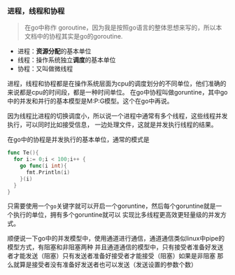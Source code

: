 ### 进程，线程和协程
> 在go中称作 goroutine，因为我是按照go语言的整体思想来写的，所以本文档中的协程其实是go的goroutine.

- 进程：**资源分配**的基本单位  
- 线程：操作系统独立**调度**的基本单位
- 协程：又叫做微线程

进程，线程和协程都是在操作系统层面为cpu的调度划分的不同单位，他们准确的来说都是cpu的时间段，都是一种时间单位。
在go中协程叫做goruntine，其中go中的并发和并行的基本模型是M:P:G模型。这个在go中再说。

因为线程比进程的切换调度小，所以说一个进程中通常有多个线程，这些线程并发执行，可以同时比如接受信息，
一边处理文件，这就是并发执行线程的结果。

在go中的协程是并发执行的基本单位，通常的模式是

```go
func Te(){
  for i:= 0;i < 100;i++ {
    go func(i int){
      fmt.Println(i)
    }(i)
  }
}
```
只需要使用一个`go`关键字就可以开启一个goruntine，然后每个goruntine就是一个执行的单位，拥有多个goruntine就可以
实现比多线程更高效更轻量级的并发方式。

顺便说一下go中的并发模型中，使用通道进行通信，通道通信类似linux中pipe的模型方式，有阻塞和非阻塞两种
并且通道通信的模型中，只有接受者准备好发送者才能发送（阻塞）只有发送者准备好接受者才能接受（阻塞）如果是非阻塞
那么就算是接受者没有准备好发送者也可以发送（发送设置的参数个数）
